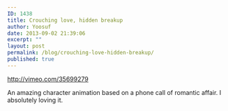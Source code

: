 ```yaml
---
ID: 1438
title: Crouching love, hidden breakup
author: Yoosuf
date: 2013-09-02 21:39:06
excerpt: ""
layout: post
permalink: /blog/crouching-love-hidden-breakup/
published: true
---
```

http://vimeo.com/35699279

An amazing character animation based on a phone call of romantic affair. I absolutely loving it.